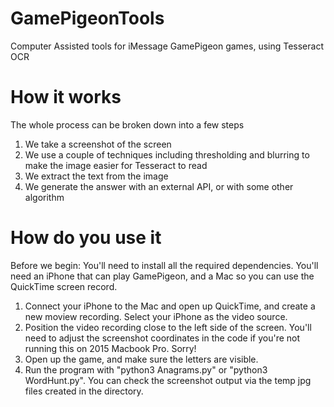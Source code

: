 # GamePigeonTools
Computer Assisted tools for iMessage GamePigeon games, using Tesseract OCR

# How it works
The whole process can be broken down into a few steps

1) We take a screenshot of the screen
2) We use a couple of techniques including thresholding and blurring to make the image easier for Tesseract to read
3) We extract the text from the image
4) We generate the answer with an external API, or with some other algorithm

# How do you use it
Before we begin:
You'll need to install all the required dependencies.
You'll need an iPhone that can play GamePigeon, and a Mac so you can use the QuickTime screen record.

1) Connect your iPhone to the Mac and open up QuickTime, and create a new moview recording. Select your iPhone as the video source.
2) Position the video recording close to the left side of the screen. You'll need to adjust the screenshot coordinates in the code
if you're not running this on 2015 Macbook Pro. Sorry!
3) Open up the game, and make sure the letters are visible.
4) Run the program with "python3 Anagrams.py" or "python3 WordHunt.py". You can check the screenshot output via the temp jpg files
created in the directory.


